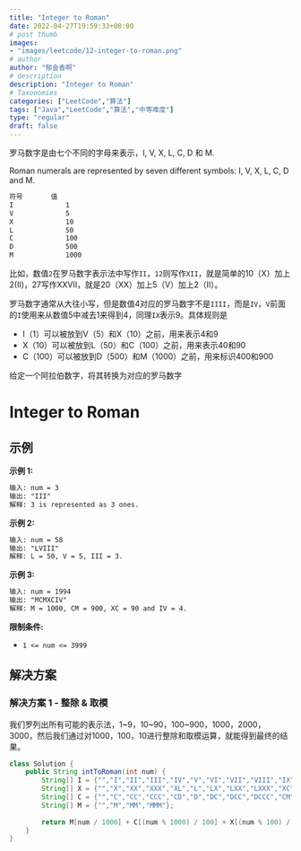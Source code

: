 ```yaml
---
title: "Integer to Roman"
date: 2022-04-27T19:59:33+08:00
# post thumb
images:
- "images/leetcode/12-integer-to-roman.png"
# author
author: "郁金香啊"
# description
description: "Integer to Roman"
# Taxonomies
categories: ["LeetCode","算法"]
tags: ["Java","LeetCode","算法","中等难度"]
type: "regular"
draft: false
---
```


罗马数字是由七个不同的字母来表示，I, V, X, L, C, D 和 M.

Roman numerals are represented by seven different symbols: I, V, X, L, C, D and M.

```markdown
符号       值
I             1
V             5
X             10
L             50
C             100
D             500
M             1000
```

比如，数值`2`在罗马数字表示法中写作`II`，`12`则写作`XII`，就是简单的10（X）加上2(II)，27写作XXVII，就是20（XX）加上5（V）加上2（II）。

罗马数字通常从大往小写，但是数值4对应的罗马数字不是`IIII`，而是`IV`，`V`前面的`I`使用来从数值5中减去1来得到4，同理`IX`表示9。具体规则是
* I（1）可以被放到V（5）和X（10）之前，用来表示4和9
* X（10）可以被放到L（50）和C（100）之前，用来表示40和90
* C（100）可以被放到D（500）和M（1000）之前，用来标识400和900

给定一个阿拉伯数字，将其转换为对应的罗马数字

# Integer to Roman
## 示例
**示例 1:**
```markdown
输入: num = 3
输出: "III"
解释: 3 is represented as 3 ones.
```

**示例 2:**
```markdown
输入: num = 58
输出: "LVIII"
解释: L = 50, V = 5, III = 3.
```

**示例 3:**
```markdown
输入: num = 1994
输出: "MCMXCIV"
解释: M = 1000, CM = 900, XC = 90 and IV = 4.
```

**限制条件:**
* `1 <= num <= 3999`

## 解决方案
### 解决方案 1 - 整除 & 取模
我们罗列出所有可能的表示法，1~9，10~90，100~900，1000，2000，3000，然后我们通过对1000，100，10进行整除和取模运算，就能得到最终的结果。

```java
class Solution {
    public String intToRoman(int num) {
        String[] I = {"","I","II","III","IV","V","VI","VII","VIII","IX"};
        String[] X = {"","X","XX","XXX","XL","L","LX","LXX","LXXX","XC"};
        String[] C = {"","C","CC","CCC","CD","D","DC","DCC","DCCC","CM"};
        String[] M = {"","M","MM","MMM"};
        
        return M[num / 1000] + C[(num % 1000) / 100] + X[(num % 100) / 10] + I[num % 10];
    }
}
```